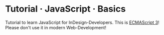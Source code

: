 # Tutorial · JavaScript · Basics

Tutorial to learn JavaScript for InDesign-Developers. This is [ECMAScript 3](https://de.wikipedia.org/wiki/JavaScript#Versionsgeschichte_von_ECMAScript_%28ECMA-262%29)! Please don't use it in modern Web-Development!

